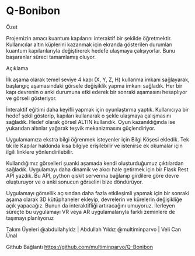 # Q-Bonibon
Özet

Projemizin amacı  kuantum kapılarını interaktif bir şekilde öğretmektir.  Kullanıcılar altın küplerini kazanmak için ekranda gösterilen durumları kuantum kapılarılarıyla değiştirerek hedefe ulaşmaya çalışıyorlar. Bunu başaranlar süreci tamamlamış oluyor.

Açıklama

İlk aşama olarak temel seviye 4 kapı (X, Y, Z, H) kullanma imkanı sağlayarak, başlangıç aşamasındaki görsele değişiklik yapma imkanı sağladık. Her bir kapı devrenin o anki durumuna etki ederek bir sonraki aşamasını hesaplıyor ve görseli gösteriyor. 

İnteraktif eğitimi daha keyifli yapmak için oyunlaştırma yaptık. Kullanıcıya bir hedef şekil gösterip, kapıları kullanarak o şekle ulaşmaya çalışmasını sağladık. Hedef olarak görsel ALTIN kullandık. Oyun kazanıldığında ise yukarıdan altınlar yağarak teşvik mekanizmasını güçlendiriyor. 

Uygulamamıza ekstra bilgi öğrenmek isteyenler için Bilgi Köşesi ekledik. Tek tık ile Kapılar hakkında kısa bilgiye erişilebilir ve istenirse ek okumalar için ilgili linklere yönlendirilebilir.

Kullandığımız görselleri şuanki aşamada kendi oluşturduğumuz çıktılardan sağladık. Uygulamayı daha dinamik ve akıcı hale getirmek için bir Flask Rest API yazdık. Bu API, python qiskit serverına bağlanıp girdilere göre devre oluşturuyor ve o anki sonucun görselini bize döndürüyor. 

Uygulamayı görsellik açısından daha fazla etkileşimli yapmak için bir sonraki aşama olarak 3D kütüphaneler ekleyip, devrelerin ve kürelerin değişikliğe açık yapacağız. Bunun da interaktifliği artıracağını umuyoruz. İlerleyen süreçte bu uygulamayı VR veya AR uygulamalarıyla farklı zeminlere de taşımayı planlıyoruz

Takım Üyeleri
@abdullahyldz | Abdullah Yıldız
@multiminparvo | Veli Can Ünal 

Github Bağlantı
https://github.com/multiminparvo/Q-Bonibon

